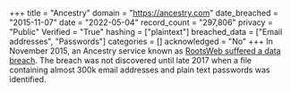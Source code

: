 +++
title = "Ancestry"
domain = "https://ancestry.com"
date_breached = "2015-11-07"
date = "2022-05-04"
record_count = "297,806"
privacy = "Public"
Verified = "True"
hashing = ["plaintext"]
breached_data = ["Email addresses", "Passwords"]
categories = []
acknowledged = "No"
+++
In November 2015, an Ancestry service known as <a href="https://blogs.ancestry.com/ancestry/2017/12/23/rootsweb-security-update/" target="_blank" rel="noopener">RootsWeb suffered a data breach</a>. The breach was not discovered until late 2017 when a file containing almost 300k email addresses and plain text passwords was identified.
